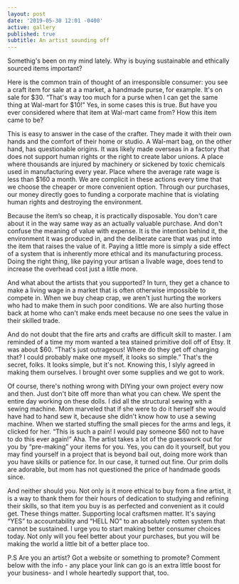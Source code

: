 ```yaml
---
layout: post
date: '2019-05-30 12:01 -0400'
active: gallery
published: true
subtitle: An artist sounding off
---
```

Somethig's been on my mind lately.
Why is buying sustainable and ethically sourced items important? 

Here is the common train of thought of an irresponsible consumer: you see a craft item for sale at a a market, a handmade purse, for example. It's on sale for $30. “That's way too much for a purse when I can get the same thing at Wal-mart for $10!” Yes, in some cases this is true. But have you ever considered where that item at Wal-mart came from? How this item came to be? 

This is easy to answer in the case of the crafter. They made it with their own hands and the comfort of their home or studio. A Wal-mart bag, on the other hand, has questionable origins. It was likely made overseas in a factory that does not support human rights or the right to create labor unions. A place where thousands are injured by machinery or sickened by toxic chemicals used in manufacturing every year. Place where the average rate wage is less than $160 a month.  We are complicit in these actions every time that we choose the cheaper or more convenient option. Through our purchases, our money directly goes to funding a corporate machine that is violating human rights and destroying the environment.

 Because the item’s so cheap, it is practically disposable. You don't care about it in the way same way as an actually valuable purchase. And don't confuse the meaning of value with expense. It is the intention behind it, the environment it was produced in,  and the deliberate care that was put into the item that raises the value of it. Paying a little more is simply a side effect of a system that is inherently more ethical and its manufacturing process. Doing the right thing, like paying your artisan a livable wage, does tend to increase the overhead cost just a little more. 

And what about the artists that you supported? In turn, they get a chance to make a living wage in a market that is often otherwise impossible to compete in. When we buy cheap crap, we aren't just hurting the workers who had to make them in such poor conditions. We are also hurting those back at home who can't make ends meet because no one sees the value in their skilled trade. 

And do not doubt that the fire arts and crafts are difficult skill to master. I am reminded of a time my mom wanted a tea stained primitive doll off of Etsy. It was about $60. “That's just outrageous! Where do they get off charging that? I could probably make one myself, it looks so simple.” That's the secret, folks. It looks simple, but it's not. Knowing this, I slyly agreed in making them ourselves. I brought over some supplies and we got to work. 

Of course, there's nothing wrong with DIYing your own project every now and then. Just don't bite off more than what you can chew. We spent the entire day working on these dolls. I did all the structural sewing with a sewing machine. Mom marveled that if she were to do it herself she would have had to hand sew it, because she didn't know how to use a sewing machine. When we started stuffing the small pieces for the arms and legs, it clicked for her. “This is such a pain! I would pay someone $60 not to have to do this ever again!” Aha. 
The artist takes a lot of the guesswork out for you by “pre-making” your items for you. Yes, you can do it yourself, but you may find yourself in a project that is beyond bail out, doing more work than you have skills or patience for. In our case, it turned out fine. Our prim dolls are adorable, but mom has not questioned the price of handmade goods since. 

And neither should you. Not only is it more ethical to buy from a fine artist, it is a way to thank them for their hours of dedication to studying and refining their skills, so that item you buy is as perfected and convenient as it could get. These things matter. Supporting local craftsmen matter. It's saying “YES” to accountability and “HELL NO” to an absolutely rotten system that cannot be sustained. I urge you to start making better consumer choices today. Not only will you feel better about your purchases, but you will be making the world a little bit of a better place too.


P.S Are you an artist? Got a website or something to promote? Comment below with the info - any place your link can go is an extra little boost for your business- and I whole heartedly support that, too.
